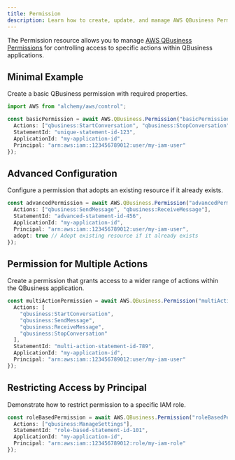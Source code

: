 ```yaml
---
title: Permission
description: Learn how to create, update, and manage AWS QBusiness Permissions using Alchemy Cloud Control.
---
```



The Permission resource allows you to manage [AWS QBusiness Permissions](https://docs.aws.amazon.com/qbusiness/latest/userguide/) for controlling access to specific actions within QBusiness applications.

## Minimal Example

Create a basic QBusiness permission with required properties.

```ts
import AWS from "alchemy/aws/control";

const basicPermission = await AWS.QBusiness.Permission("basicPermission", {
  Actions: ["qbusiness:StartConversation", "qbusiness:StopConversation"],
  StatementId: "unique-statement-id-123",
  ApplicationId: "my-application-id",
  Principal: "arn:aws:iam::123456789012:user/my-iam-user"
});
```

## Advanced Configuration

Configure a permission that adopts an existing resource if it already exists.

```ts
const advancedPermission = await AWS.QBusiness.Permission("advancedPermission", {
  Actions: ["qbusiness:SendMessage", "qbusiness:ReceiveMessage"],
  StatementId: "advanced-statement-id-456",
  ApplicationId: "my-application-id",
  Principal: "arn:aws:iam::123456789012:user/my-iam-user",
  adopt: true // Adopt existing resource if it already exists
});
```

## Permission for Multiple Actions

Create a permission that grants access to a wider range of actions within the QBusiness application.

```ts
const multiActionPermission = await AWS.QBusiness.Permission("multiActionPermission", {
  Actions: [
    "qbusiness:StartConversation",
    "qbusiness:SendMessage",
    "qbusiness:ReceiveMessage",
    "qbusiness:StopConversation"
  ],
  StatementId: "multi-action-statement-id-789",
  ApplicationId: "my-application-id",
  Principal: "arn:aws:iam::123456789012:user/my-iam-user"
});
```

## Restricting Access by Principal

Demonstrate how to restrict permission to a specific IAM role.

```ts
const roleBasedPermission = await AWS.QBusiness.Permission("roleBasedPermission", {
  Actions: ["qbusiness:ManageSettings"],
  StatementId: "role-based-statement-id-101",
  ApplicationId: "my-application-id",
  Principal: "arn:aws:iam::123456789012:role/my-iam-role"
});
```
